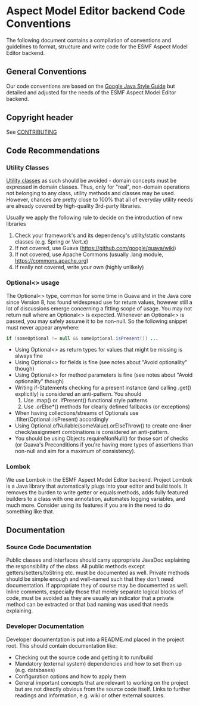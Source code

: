 # Aspect Model Editor backend Code Conventions

The following document contains a compilation of conventions and guidelines to format, structure and write code for the
ESMF Aspect Model Editor backend.

## General Conventions

Our code conventions are based on the [Google Java Style Guide](https://google.github.io/styleguide/javaguide.html) but
detailed and adjusted for the needs of the ESMF Aspect Model Editor backend.

## Copyright header

See [CONTRIBUTING](CONTRIBUTING.md)

## Code Recommendations

### Utility Classes

[Utility classes](https://wiki.c2.com/?UtilityClasses) as such should be avoided - domain concepts must be expressed in
domain classes.
Thus, only for "real", non-domain operations not belonging to any class, utility methods and classes may be used.
However, chances are pretty close to 100% that all of everyday utility needs are already covered by high-quality
3rd-party libraries.

Usually we apply the following rule to decide on the introduction of new libraries

1. Check your framework's and its dependency's utility/static constants classes (e.g. Spring or Vert.x)
2. If not covered, use Guava (https://github.com/google/guava/wiki)
3. If not covered, use Apache Commons (usually .lang module, https://commons.apache.org)
4. If really not covered, write your own (highly unlikely)

### Optional<> usage

The Optional<> type, common for some time in Guava and in the Java core since Version 8, has found widespread use for
return values, however still a lot of discussions emerge concerning a fitting scope of usage.
You may not return null where an Optional<> is expected.
Whenever an Optional<> is passed, you may safely assume it to be non-null.
So the following snippet must never appear anywhere:

```java
if (someOptional != null && someOptional.isPresent()) ...
```

* Using Optional<> as return types for values that might be missing is always fine
* Using Optional<> for fields is fine (see notes about "Avoid optionality" though)
* Using Optional<> for method parameters is fine (see notes about "Avoid optionality" though)
* Writing if-Statements checking for a present instance (and calling .get() explicitly) is considered an anti-pattern.
  You should
  1. Use .map() or .ifPresent() functional style patterns
  2. Use .orElse*() methods for clearly defined fallbacks (or exceptions)
* When having collections/streams of Optionals use .filter(Optional::isPresent) accordingly
* Using Optional.ofNullable(someValue).orElseThrow() to create one-liner check/assignment combinations is considered an
  anti-pattern.
* You should be using Objects.requireNonNull() for those sort of checks (or Guava's Preconditions if you're having more
  types of assertions than non-null and aim for a maximum of consistency).

### Lombok

We use Lombok in the ESMF Aspect Model Editor backend.
Project Lombok is a Java library that automatically plugs into your editor and build tools.
It removes the burden to write getter or equals methods, adds fully featured builders to a class with one annotation,
automates logging variables, and much more.
Consider using its features if you are in the need to do something like that.

## Documentation

### Source Code Documentation

Public classes and interfaces should carry appropriate JavaDoc explaining the responsibility of the class.
All public methods except getters/setters/toString etc. must be documented as well.
Private methods should be simple enough and well-named such that they don't need documentation. If appropriate they of
course may be documented as well. Inline comments, especially those that merely separate logical blocks of code, must be
avoided as they are usually an indicator that a private method can be extracted or that bad naming was used that needs
explaining.

### Developer Documentation

Developer documentation is put into a README.md placed in the project root. This should contain documentation like:

* Checking out the source code and getting it to run/build
* Mandatory (external system) dependencies and how to set them up (e.g. databases)
* Configuration options and how to apply them
* General important concepts that are relevant to working on the project but are not directly obvious from the source
  code
  itself. Links to further readings and information, e.g. wiki or other external sources.
